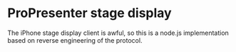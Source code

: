# ProPresenter stage display
The iPhone stage display client is awful, so this is a node.js implementation
based on reverse engineering of the protocol.

